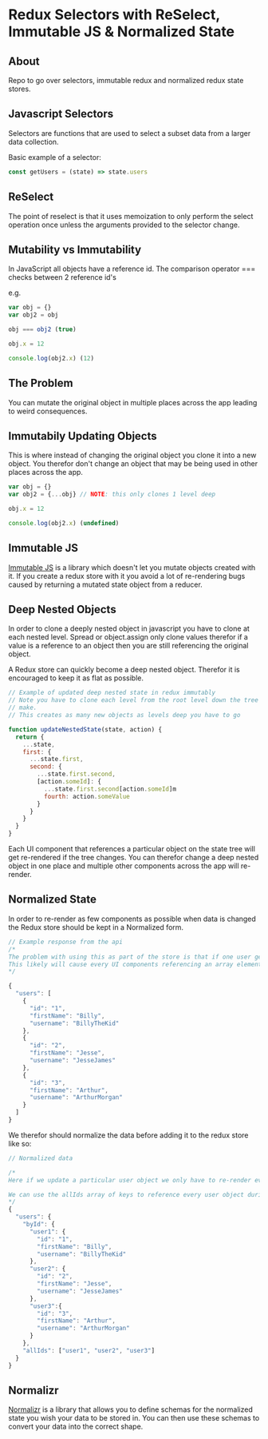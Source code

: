 # Redux Selectors with ReSelect, Immutable JS & Normalized State

## About

Repo to go over selectors, immutable redux and normalized redux state stores.

## Javascript Selectors

Selectors are functions that are used to select a subset data from a larger data collection.

Basic example of a selector:

```js
const getUsers = (state) => state.users
```

## ReSelect

The point of reselect is that it uses memoization to only perform the select operation once unless the arguments provided to the selector change.

## Mutability vs Immutability

In JavaScript all objects have a reference id. The comparison operator === checks between 2 reference id's 

e.g. 

```js
var obj = {}
var obj2 = obj

obj === obj2 (true)

obj.x = 12

console.log(obj2.x) (12)
```

## The Problem

You can mutate the original object in multiple places across the app leading to weird consequences.

## Immutabily Updating Objects

This is where instead of changing the original object you clone it into a new object. You therefor don't change an object that may be being used in other places across the app.

```js
var obj = {}
var obj2 = {...obj} // NOTE: this only clones 1 level deep

obj.x = 12

console.log(obj2.x) (undefined)
```

## Immutable JS

[Immutable JS](https://facebook.github.io/immutable-js/) is a library which doesn't let you mutate objects created with it. If you create a redux store with it you avoid a lot of re-rendering bugs caused by returning a mutated state object from a reducer. 

## Deep Nested Objects

In order to clone a deeply nested object in javascript you have to clone at each nested level. Spread or object.assign only clone values therefor if a value is a reference to an object then you are still referencing the original object.

A Redux store can quickly become a deep nested object. Therefor it is encouraged to keep it as flat as possible.

```js
// Example of updated deep nested state in redux immutably
// Note you have to clone each level from the root level down the tree to the change you wish to 
// make. 
// This creates as many new objects as levels deep you have to go

function updateNestedState(state, action) {
  return {
    ...state,
    first: {
      ...state.first,
      second: {
        ...state.first.second,
        [action.someId]: {
          ...state.first.second[action.someId]m
          fourth: action.someValue
        }
      }
    }
  }
}
```

Each UI component that references a particular object on the state tree will get re-rendered if the tree changes. You can therefor change a deep nested object in one place and multiple other components across the app will re-render.

## Normalized State

In order to re-render as few components as possible when data is changed the Redux store should be kept in a Normalized form.


```js
// Example response from the api
/*
The problem with using this as part of the store is that if one user gets updated or removed the whole array object gets updated.
This likely will cause every UI components referencing an array element to update.
*/

{
  "users": [
    {
      "id": "1",
      "firstName": "Billy",
      "username": "BillyTheKid"
    },
    {
      "id": "2",
      "firstName": "Jesse",
      "username": "JesseJames"
    },
    {
      "id": "3",
      "firstName": "Arthur",
      "username": "ArthurMorgan"
    }
  ]
}
```

We therefor should normalize the data before adding it to the redux store like so:

```js
// Normalized data

/*
Here if we update a particular user object we only have to re-render every component referencing that user object.

We can use the allIds array of keys to reference every user object during a map etc.
*/
{
  "users": {
    "byId": {
      "user1": {
        "id": "1",
        "firstName": "Billy",
        "username": "BillyTheKid"
      },
      "user2": {
        "id": "2",
        "firstName": "Jesse",
        "username": "JesseJames"
      },
      "user3":{
        "id": "3",
        "firstName": "Arthur",
        "username": "ArthurMorgan"
      }
    },
    "allIds": ["user1", "user2", "user3"]
  }
}
```

## Normalizr

[Normalizr](https://github.com/paularmstrong/normalizr) is a library that allows you to define schemas for the normalized state you wish your data to be stored in. You can then use these schemas to convert your data into the correct shape.

